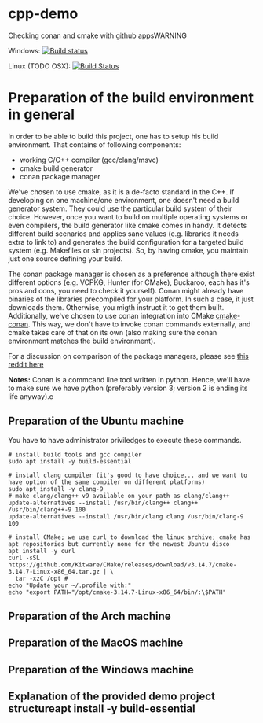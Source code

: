 # cpp-demo
Checking conan and cmake with github appsWARNING

Windows: [![Build status](https://ci.appveyor.com/api/projects/status/f6pnc2gkfs97blvr/branch/master?svg=true)](https://ci.appveyor.com/project/Krzysztow/cpp-demo/branch/master)

Linux (TODO OSX): [![Build Status](https://travis-ci.org/Krzysztow/cpp-demo.svg?branch=master)](https://travis-ci.org/Krzysztow/cpp-demo)

# Preparation of the build environment in general

In order to be able to build this project, one has to setup his build environment. That contains of following components:
* working C/C++ compiler (gcc/clang/msvc)
* cmake build generator
* conan package manager

We've chosen to use cmake, as it is a de-facto standard in the C++. If developing on one machine/one environment, one doesn't need a build generator system. They could use the particular build system of their choice. However, once you want to build on multiple operating systems or even compilers, the build generator like cmake comes in handy. It detects different build scenarios and applies sane values (e.g. libraries it needs extra to link to) and generates the build configuration for a targeted build system (e.g. Makefiles or sln projects). So, by having cmake, you maintain just one source defining your build.

The conan package manager is chosen as a preference although there exist different options (e.g. VCPKG, Hunter (for CMake), Buckaroo, each has it's pros and cons, you need to check it yourself). Conan might already have binaries of the libraries precompiled for your platform. In such a case, it just downloads them. Otherwise, you migth instruct it to get them built. Additionally, we've chosen to use conan integration into CMake [cmake-conan](https://github.com/conan-io/cmake-conan/). This way, we don't have to invoke conan commands externally, and cmake takes care of that on its own (also making sure the conan environment matches the build environment).

For a discussion on comparison of the package managers, please see [this reddit here](https://www.reddit.com/r/cpp/comments/8t0ufu/what_is_a_good_package_manager_for_c/)

**Notes:**
Conan is a commcand line tool written in python. Hence, we'll have to make sure we have python (preferably version 3; version 2 is ending its life anyway).c

## Preparation of the Ubuntu machine
You have to have administrator priviledges to execute these commands.

```
# install build tools and gcc compiler
sudo apt install -y build-essential

# install clang compiler (it's good to have choice... and we want to have option of the same compiler on different platforms)
sudo apt install -y clang-9
# make clang/clang++ v9 available on your path as clang/clang++
update-alternatives --install /usr/bin/clang++ clang++ /usr/bin/clang++-9 100
update-alternatives --install /usr/bin/clang clang /usr/bin/clang-9 100

# install CMake; we use curl to download the linux archive; cmake has apt repositories but currently none for the newest Ubuntu disco
apt install -y curl
curl -sSL https://github.com/Kitware/CMake/releases/download/v3.14.7/cmake-3.14.7-Linux-x86_64.tar.gz | \
  tar -xzC /opt # 
echo "Update your ~/.profile with:"
echo "export PATH="/opt/cmake-3.14.7-Linux-x86_64/bin/:\$PATH"

```

## Preparation of the Arch machine

## Preparation of the MacOS machine

## Preparation of the Windows machine

## Explanation of the provided demo project structureapt install -y build-essential
